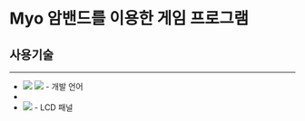 # Myo 암밴드를 이용한 게임 프로그램

## 사용기술
---
+ <img src="https://img.shields.io/badge/Arduino-00979D?style=flat-square&logo=Arduino&logoColor=white"/> <img src ="https://img.shields.io/badge/Python-3776AB.svg?&style=for-the-badge&logo=Python&logoColor=white"/> - 개발 언어
+ 
+ <img src="https://img.shields.io/badge/Raspberry Pi-A22846?style=flat-square&logo=Raspberry Pi&logoColor=white"/> - LCD 패널
